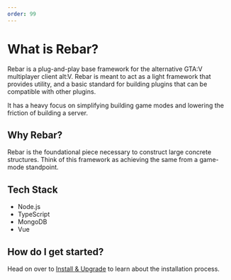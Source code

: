 ```yaml
---
order: 99
---
```


# What is Rebar?

Rebar is a plug-and-play base framework for the alternative GTA:V multiplayer client alt:V. Rebar is meant to act as a light framework that provides utility, and a basic standard for building plugins that can be compatible with other plugins.

It has a heavy focus on simplifying building game modes and lowering the friction of building a server.

## Why Rebar?

Rebar is the foundational piece necessary to construct large concrete structures. Think of this framework as achieving the same from a game-mode standpoint.

## Tech Stack

-   Node.js
-   TypeScript
-   MongoDB
-   Vue

## How do I get started?

Head on over to [Install & Upgrade](./install.md) to learn about the installation process.
